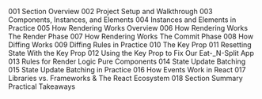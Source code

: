 001 Section Overview
002 Project Setup and Walkthrough
003 Components, Instances, and Elements
004 Instances and Elements in Practice
005 How Rendering Works Overview
006 How Rendering Works The Render Phase
007 How Rendering Works The Commit Phase
008 How Diffing Works
009 Diffing Rules in Practice
010 The Key Prop
011 Resetting State With the Key Prop
012 Using the Key Prop to Fix Our Eat-_N-Split App
013 Rules for Render Logic Pure Components
014 State Update Batching
015 State Update Batching in Practice
016 How Events Work in React
017 Libraries vs. Frameworks & The React Ecosystem
018 Section Summary Practical Takeaways